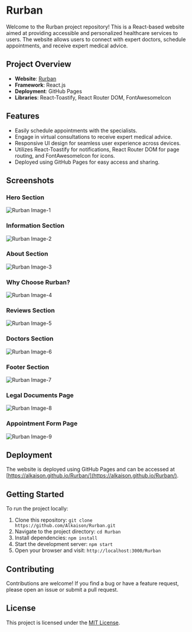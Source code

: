 # Rurban

Welcome to the Rurban project repository! This is a React-based website aimed at providing accessible and personalized healthcare services to users. The website allows users to connect with expert doctors, schedule appointments, and receive expert medical advice.

## Project Overview

- **Website**: [Rurban](https://alkaison.github.io/Rurban/ "Rurban")
- **Framework**: React.js
- **Deployment**: GitHub Pages
- **Libraries**: React-Toastify, React Router DOM, FontAwesomeIcon

## Features

- Easily schedule appointments with the specialists.
- Engage in virtual consultations to receive expert medical advice.
- Responsive UI design for seamless user experience across devices.
- Utilizes React-Toastify for notifications, React Router DOM for page routing, and FontAwesomeIcon for icons.
- Deployed using GitHub Pages for easy access and sharing.

## Screenshots

### Hero Section

![Rurban Image-1](https://i.postimg.cc/0Q4839KN/Rurban-Image1.png)

### Information Section

![Rurban Image-2](https://i.postimg.cc/zvRJY4TF/Rurban-Image2.png)

### About Section

![Rurban Image-3](https://i.postimg.cc/8zGrwbV0/Rurban-Image3.png)

### Why Choose Rurban?

![Rurban Image-4](https://i.postimg.cc/fknMz5Kn/Rurban-Image4.png)

### Reviews Section

![Rurban Image-5](https://i.postimg.cc/xjkHdCRt/Rurban-Image5.png)

### Doctors Section

![Rurban Image-6](https://i.postimg.cc/8PM6h0xv/Rurban-Image6.png)

### Footer Section

![Rurban Image-7](https://i.postimg.cc/sftWGrHy/Rurban-Image7.png)

### Legal Documents Page

![Rurban Image-8](https://i.postimg.cc/FKskXszb/Rurban-Image8.png)

### Appointment Form Page

![Rurban Image-9](https://i.postimg.cc/2SxLtBk8/Rurban-Image9.png)

## Deployment

The website is deployed using GitHub Pages and can be accessed at [https://alkaison.github.io/Rurban/](https://alkaison.github.io/Rurban/).

## Getting Started

To run the project locally:

1. Clone this repository: `git clone https://github.com/Alkaison/Rurban.git`
2. Navigate to the project directory: `cd Rurban`
3. Install dependencies: `npm install`
4. Start the development server: `npm start`
5. Open your browser and visit: `http://localhost:3000/Rurban`

## Contributing

Contributions are welcome! If you find a bug or have a feature request, please open an issue or submit a pull request.

## License

This project is licensed under the [MIT License](./LICENSE "Project LICENSE").
